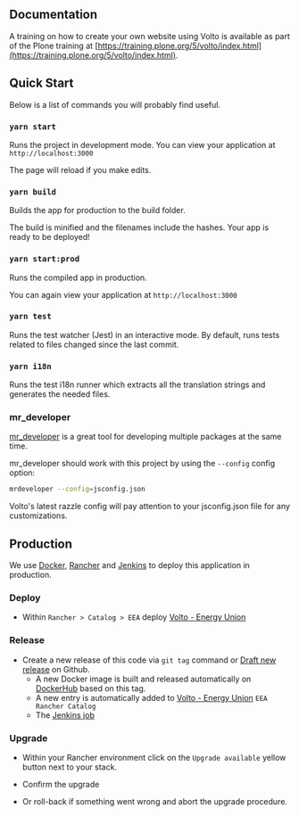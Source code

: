 ## Documentation

A training on how to create your own website using Volto is available as part of the Plone training at [https://training.plone.org/5/volto/index.html](https://training.plone.org/5/volto/index.html).

## Quick Start

Below is a list of commands you will probably find useful.

### `yarn start`

Runs the project in development mode.
You can view your application at `http://localhost:3000`

The page will reload if you make edits.

### `yarn build`

Builds the app for production to the build folder.

The build is minified and the filenames include the hashes.
Your app is ready to be deployed!

### `yarn start:prod`

Runs the compiled app in production.

You can again view your application at `http://localhost:3000`

### `yarn test`

Runs the test watcher (Jest) in an interactive mode.
By default, runs tests related to files changed since the last commit.

### `yarn i18n`

Runs the test i18n runner which extracts all the translation strings and
generates the needed files.


### mr_developer

[mr_developer](https://www.npmjs.com/package/mr-developer) is a great tool
for developing multiple packages at the same time.

mr_developer should work with this project by using the `--config` config option:

```bash
mrdeveloper --config=jsconfig.json
```

Volto's latest razzle config will pay attention to your jsconfig.json file
for any customizations.

## Production

We use [Docker](https://www.docker.com/), [Rancher](https://rancher.com/) and [Jenkins](https://jenkins.io/) to deploy this application in production.

### Deploy

* Within `Rancher > Catalog > EEA` deploy [Volto - Energy Union](https://github.com/eea/eea.rancher.catalog/tree/master/templates/volto-energy-union)

### Release

* Create a new release of this code via `git tag` command or [Draft new release](https://github.com/eea/energy_union_frontend/releases/new) on Github.
  * A new Docker image is built and released automatically on [DockerHub](https://hub.docker.com/r/eeacms/energy-union-frontend) based on this tag.
  * A new entry is automatically added to [Volto - Energy Union](https://github.com/eea/eea.rancher.catalog/tree/master/templates/volto-energy-union) `EEA Rancher Catalog`
  * The [Jenkins job](https://ci.eionet.europa.eu/blue/organizations/jenkins/energy-union%2Fenergy_union_frontend/)

### Upgrade

* Within your Rancher environment click on the `Upgrade available` yellow button next to your stack.

* Confirm the upgrade

* Or roll-back if something went wrong and abort the upgrade procedure.
